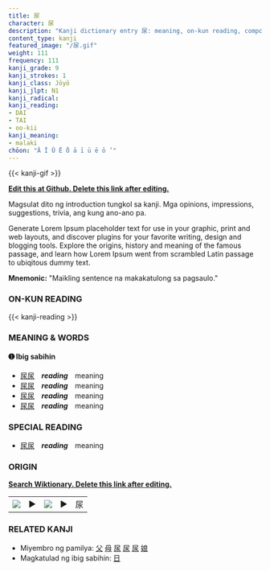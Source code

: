 ```yaml
---
title: 尿
character: 尿
description: "Kanji dictionary entry 尿: meaning, on-kun reading, compounds, origin, related kanji"
content_type: kanji
featured_image: "/尿.gif"
weight: 111
frequency: 111
kanji_grade: 9
kanji_strokes: 1
kanji_class: Jōyō
kanji_jlpt: N1
kanji_radical: 
kanji_reading: 
- DAI
- TAI
- oo-kii
kanji_meaning:
- malaki
chōon: "Ā Ī Ū Ē Ō ā ī ū ē ō ’"
---
```

[//]: # (Don't edit the line below. Kanji animated GIF code is automatically generated.)
{{< kanji-gif >}}

[//]: # (Edit below this line.)

**[Edit this at Github. Delete this link after editing.](https://github.com/tim0g/tim/tree/main/content/kanji/尿/index.md)**

Magsulat dito ng introduction tungkol sa kanji. Mga opinions, impressions, suggestions, trivia, ang kung ano-ano pa.

Generate Lorem Ipsum placeholder text for use in your graphic, print and web layouts, and discover plugins for your favorite writing, design and blogging tools. Explore the origins, history and meaning of the famous passage, and learn how Lorem Ipsum went from scrambled Latin passage to ubiqitous dummy text.
 
**Mnemonic:** "Maikling sentence na makakatulong sa pagsaulo."

### ON-KUN READING

[//]: # (Don't edit the line below. ON-KUN READING code is automatically generated.)
{{< kanji-reading >}}

### MEANING & WORDS

#### ➊ **Ibig sabihin**
  - [尿](../尿)[尿](../尿)　***reading***　meaning
  - [尿](../尿)[尿](../尿)　***reading***　meaning
  - [尿](../尿)[尿](../尿)　***reading***　meaning
  - [尿](../尿)[尿](../尿)　***reading***　meaning

### SPECIAL READING
  - [尿](../尿)[尿](../尿)　***reading***　meaning

### ORIGIN

**[Search Wiktionary. Delete this link after editing.](https://wiktionary.org/wiki/尿)**
<table class="kanji-table"><tr><td>
<img src="60px-尿-bronze.svg.png">
</td><td>▶</td><td>
<img src="60px-尿-oracle.svg.png">
</td><td>▶</td>
<td class="kanji-origin">尿</td>
</tr></table>

### RELATED KANJI
- Miyembro ng pamilya: [父](../父) [母](../母) [尿](../尿) [尿](../尿) [尿](../尿) [娘](../娘)
- Magkatulad ng ibig sabihin: [日](../日)
